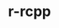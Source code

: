 ---
title: "r-rcpp"
layout: cache
categories: [package, develop]
meta: {"versions": ["1.0.10"], "compilers": ["gcc@=7.5.0"], "oss": ["ubuntu18.04"], "platforms": ["linux"], "targets": ["x86_64_v3"], "stacks": ["build_systems", "root"], "num_specs": 6, "num_specs_by_stack": {"root": 6, "build_systems": 6}}
spec_details: [{"hash": "4rimafaa3xokdo6coxeewp4ngdbnwvfy", "compiler": "gcc@=7.5.0", "versions": ["1.0.10"], "os": "ubuntu18.04", "platform": "linux", "target": "x86_64_v3", "variants": ["build_system=generic"], "stacks": ["root", "build_systems"], "size": "-", "tarball": "https://binaries.spack.io/develop/build_cache/linux-ubuntu18.04-x86_64_v3/gcc-7.5.0/r-rcpp-1.0.10/linux-ubuntu18.04-x86_64_v3-gcc-7.5.0-r-rcpp-1.0.10-4rimafaa3xokdo6coxeewp4ngdbnwvfy.spack"}, {"hash": "plqqgvj3klsm3azudrylvpl7o3u64xhh", "compiler": "gcc@=7.5.0", "versions": ["1.0.10"], "os": "ubuntu18.04", "platform": "linux", "target": "x86_64_v3", "variants": ["build_system=generic"], "stacks": ["root", "build_systems"], "size": "-", "tarball": "https://binaries.spack.io/develop/build_cache/linux-ubuntu18.04-x86_64_v3/gcc-7.5.0/r-rcpp-1.0.10/linux-ubuntu18.04-x86_64_v3-gcc-7.5.0-r-rcpp-1.0.10-plqqgvj3klsm3azudrylvpl7o3u64xhh.spack"}, {"hash": "sh3hrrkksotsyz6e37ht26hpas7tzald", "compiler": "gcc@=7.5.0", "versions": ["1.0.10"], "os": "ubuntu18.04", "platform": "linux", "target": "x86_64_v3", "variants": ["build_system=generic"], "stacks": ["root", "build_systems"], "size": "-", "tarball": "https://binaries.spack.io/develop/build_cache/linux-ubuntu18.04-x86_64_v3/gcc-7.5.0/r-rcpp-1.0.10/linux-ubuntu18.04-x86_64_v3-gcc-7.5.0-r-rcpp-1.0.10-sh3hrrkksotsyz6e37ht26hpas7tzald.spack"}, {"hash": "7aubbg75a7x7u5g5yoi6gvvuwqmzqutx", "compiler": "gcc@=7.5.0", "versions": ["1.0.10"], "os": "ubuntu18.04", "platform": "linux", "target": "x86_64_v3", "variants": ["build_system=generic"], "stacks": ["root", "build_systems"], "size": "-", "tarball": "https://binaries.spack.io/develop/build_cache/linux-ubuntu18.04-x86_64_v3/gcc-7.5.0/r-rcpp-1.0.10/linux-ubuntu18.04-x86_64_v3-gcc-7.5.0-r-rcpp-1.0.10-7aubbg75a7x7u5g5yoi6gvvuwqmzqutx.spack"}, {"hash": "ilxt3evy5kt7klsojarhdhaw52mbp6gc", "compiler": "gcc@=7.5.0", "versions": ["1.0.10"], "os": "ubuntu18.04", "platform": "linux", "target": "x86_64_v3", "variants": ["build_system=generic"], "stacks": ["root", "build_systems"], "size": "-", "tarball": "https://binaries.spack.io/develop/build_cache/linux-ubuntu18.04-x86_64_v3/gcc-7.5.0/r-rcpp-1.0.10/linux-ubuntu18.04-x86_64_v3-gcc-7.5.0-r-rcpp-1.0.10-ilxt3evy5kt7klsojarhdhaw52mbp6gc.spack"}, {"hash": "4u6jptdgfajfs3hcvrfdgi4dadwobcg4", "compiler": "gcc@=7.5.0", "versions": ["1.0.10"], "os": "ubuntu18.04", "platform": "linux", "target": "x86_64_v3", "variants": ["build_system=generic"], "stacks": ["root", "build_systems"], "size": "-", "tarball": "https://binaries.spack.io/develop/build_cache/linux-ubuntu18.04-x86_64_v3/gcc-7.5.0/r-rcpp-1.0.10/linux-ubuntu18.04-x86_64_v3-gcc-7.5.0-r-rcpp-1.0.10-4u6jptdgfajfs3hcvrfdgi4dadwobcg4.spack"}]
---
